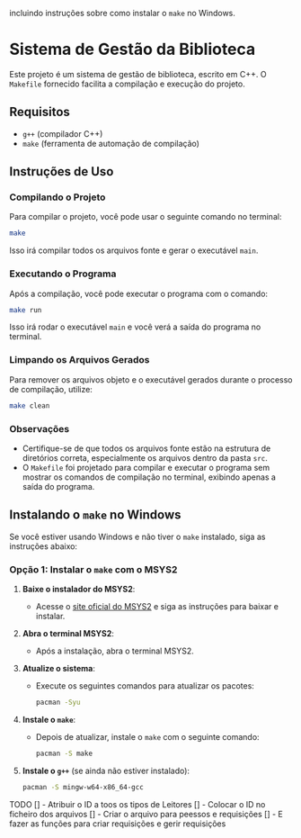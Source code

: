 

incluindo instruções sobre como instalar o `make` no Windows.


# Sistema de Gestão da Biblioteca

Este projeto é um sistema de gestão de biblioteca, escrito em C++. O `Makefile` fornecido facilita a compilação e execução do projeto.

## Requisitos

- `g++` (compilador C++)
- `make` (ferramenta de automação de compilação)

## Instruções de Uso

### Compilando o Projeto

Para compilar o projeto, você pode usar o seguinte comando no terminal:

```bash
make
```

Isso irá compilar todos os arquivos fonte e gerar o executável `main`.

### Executando o Programa

Após a compilação, você pode executar o programa com o comando:

```bash
make run
```

Isso irá rodar o executável `main` e você verá a saída do programa no terminal.

### Limpando os Arquivos Gerados

Para remover os arquivos objeto e o executável gerados durante o processo de compilação, utilize:

```bash
make clean
```

### Observações

- Certifique-se de que todos os arquivos fonte estão na estrutura de diretórios correta, especialmente os arquivos dentro da pasta `src`.
- O `Makefile` foi projetado para compilar e executar o programa sem mostrar os comandos de compilação no terminal, exibindo apenas a saída do programa.

## Instalando o `make` no Windows

Se você estiver usando Windows e não tiver o `make` instalado, siga as instruções abaixo:

### Opção 1: Instalar o `make` com o MSYS2

1. **Baixe o instalador do MSYS2**:
   - Acesse o [site oficial do MSYS2](https://www.msys2.org/) e siga as instruções para baixar e instalar.

2. **Abra o terminal MSYS2**:
   - Após a instalação, abra o terminal MSYS2.

3. **Atualize o sistema**:
   - Execute os seguintes comandos para atualizar os pacotes:
     ```bash
     pacman -Syu
     ```

4. **Instale o `make`**:
   - Depois de atualizar, instale o `make` com o seguinte comando:
     ```bash
     pacman -S make
     ```

5. **Instale o `g++`** (se ainda não estiver instalado):
   ```bash
   pacman -S mingw-w64-x86_64-gcc
   ```

TODO
[] - Atribuir o ID a toos os tipos de Leitores
[] - Colocar o ID no ficheiro dos arquivos
[] - Criar o arquivo para peessos e requisições
[] - E fazer as funções para criar requisições e gerir requisições
